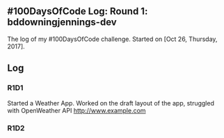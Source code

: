 ## #100DaysOfCode Log: Round 1: bddowningjennings-dev

The log of my #100DaysOfCode challenge. Started on [Oct 26, Thursday, 2017].

## Log

### R1D1
Started a Weather App. Worked on the draft layout of the app, struggled with OpenWeather API http://www.example.com

### R1D2
